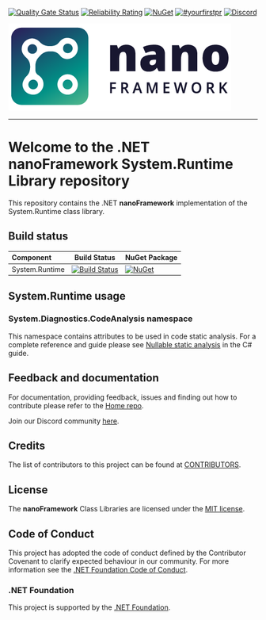 [![Quality Gate Status](https://sonarcloud.io/api/project_badges/measure?project=nanoframework_System.Runtime&metric=alert_status)](https://sonarcloud.io/dashboard?id=nanoframework_System.Runtime) [![Reliability Rating](https://sonarcloud.io/api/project_badges/measure?project=nanoframework_System.Runtime&metric=reliability_rating)](https://sonarcloud.io/dashboard?id=nanoframework_System.Runtime) [![NuGet](https://img.shields.io/nuget/dt/nanoFramework.System.Runtime.svg?label=NuGet&style=flat&logo=nuget)](https://www.nuget.org/packages/nanoFramework.System.Runtime/) [![#yourfirstpr](https://img.shields.io/badge/first--timers--only-friendly-blue.svg)](https://github.com/nanoframework/Home/blob/master/CONTRIBUTING.md) [![Discord](https://img.shields.io/discord/478725473862549535.svg?logo=discord&logoColor=white&label=Discord&color=7289DA)](https://discord.gg/gCyBu8T)

![nanoFramework logo](https://raw.githubusercontent.com/nanoframework/Home/main/resources/logo/nanoFramework-repo-logo.png)

-----

# Welcome to the .NET **nanoFramework** System.Runtime Library repository

This repository contains the .NET **nanoFramework** implementation of the System.Runtime class library.

## Build status

| Component | Build Status | NuGet Package |
|:-|---|---|
| System.Runtime | [![Build Status](https://dev.azure.com/nanoframework/System.Runtime/_apis/build/status%2FSystem.Runtime?branchName=main)](https://dev.azure.com/nanoframework/System.Runtime/_build/latest?definitionId=104&branchName=main) | [![NuGet](https://img.shields.io/nuget/v/nanoFramework.System.Runtime.svg?label=NuGet&style=flat&logo=nuget)](https://www.nuget.org/packages/nanoFramework.System.Runtime/) |

## System.Runtime usage

### System.Diagnostics.CodeAnalysis namespace

This namespace contains attributes to be used in code static analysis.
For a complete reference and guide please see [Nullable static analysis](https://learn.microsoft.com/en-us/dotnet/csharp/language-reference/attributes/nullable-analysis) in the C# guide.

## Feedback and documentation

For documentation, providing feedback, issues and finding out how to contribute please refer to the [Home repo](https://github.com/nanoframework/Home).

Join our Discord community [here](https://discord.gg/gCyBu8T).

## Credits

The list of contributors to this project can be found at [CONTRIBUTORS](https://github.com/nanoframework/Home/blob/main/CONTRIBUTORS.md).

## License

The **nanoFramework** Class Libraries are licensed under the [MIT license](LICENSE.md).

## Code of Conduct

This project has adopted the code of conduct defined by the Contributor Covenant to clarify expected behaviour in our community.
For more information see the [.NET Foundation Code of Conduct](https://dotnetfoundation.org/code-of-conduct).

### .NET Foundation

This project is supported by the [.NET Foundation](https://dotnetfoundation.org).

